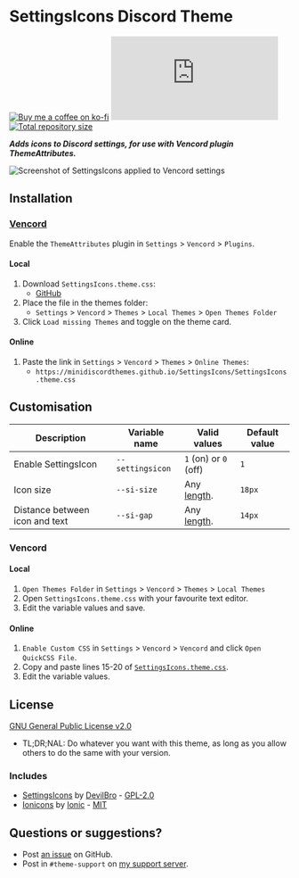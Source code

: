 [screenshot]:       https://cdn.discordapp.com/attachments/1142305515439923260/1151000047396339792/settingsicons.png

[css-length]:       https://developer.mozilla.org/en-US/docs/Web/CSS/length
[discord]:          https://discord.gg/uy8nKQVatp

[Vencord]:          https://github.com/Vendicated/Vencord

[shield-donate]:    https://img.shields.io/badge/Donate-ko--fi-orange?style=flat-square&logo=kofi&logoColor=orange
[ko-fi]:            https://ko-fi.com/saltssaumure "Buy me a coffee!"

[shield-bd-dl]:     https://img.shields.io/github/downloads/MiniDiscordThemes/SettingsIcons/SettingsIcons.theme.css?color=purple&label=Downloads&style=flat-square
[shield-repo-size]: https://img.shields.io/github/repo-size/MiniDiscordThemes/SettingsIcons?label=Repository&style=flat-square "Total size"

[github]:           https://github.com/MiniDiscordThemes/SettingsIcons
[issues]:           https://github.com/MiniDiscordThemes/SettingsIcons/issues
[license]:          https://github.com/MiniDiscordThemes/SettingsIcons/blob/main/LICENSE
[.theme.css]:       https://github.com/MiniDiscordThemes/SettingsIcons/blob/main/SettingsIcons.theme.css

[si]:               https://github.com/mwittrien/BetterDiscordAddons/tree/master/Themes/SettingsIcons
[si-author]:        https://github.com/mwittrien
[si-license]:       https://github.com/mwittrien/BetterDiscordAddons/blob/master/LICENSE

[ionicons]:         https://github.com/ionic-team/ionicons
[ionicons-author]:  https://github.com/ionic-team
[ionicons-license]: https://github.com/ionic-team/ionicons/blob/main/LICENSE

[release-bd-gh]:    https://github.com/MiniDiscordThemes/SettingsIcons/releases/latest/download/SettingsIcons.theme.css "Get latest release"

# SettingsIcons Discord Theme
[![Buy me a coffee on ko-fi][shield-donate]][ko-fi]
[![BetterDiscord GitHub downloads][shield-bd-dl]][release-bd-gh]
[![Total repository size][shield-repo-size]][github]

***Adds icons to Discord settings, for use with Vencord plugin ThemeAttributes.***

![Screenshot of SettingsIcons applied to Vencord settings][screenshot]

## Installation

### [Vencord][Vencord]
Enable the `ThemeAttributes` plugin in `Settings` > `Vencord` > `Plugins`.
#### Local
1. Download `SettingsIcons.theme.css`:
    - [GitHub][release-bd-gh]
2. Place the file in the themes folder:
    - `Settings` > `Vencord` > `Themes` > `Local Themes` > `Open Themes Folder`
3. Click `Load missing Themes` and toggle on the theme card.
#### Online
1. Paste the link in `Settings` > `Vencord` > `Themes` > `Online Themes`:
    - `https://minidiscordthemes.github.io/SettingsIcons/SettingsIcons.theme.css`

## Customisation

| Description                    | Variable name    | Valid values              | Default value |
| ------------------------------ | ---------------- | ------------------------- | ------------- |
| Enable SettingsIcon            | `--settingsicon` | `1` (on) or `0` (off)     | `1`           |
| Icon size                      | `--si-size`      | Any [length][css-length]. | `18px`        |
| Distance between icon and text | `--si-gap`       | Any [length][css-length]. | `14px`        |

### Vencord
#### Local
1. `Open Themes Folder` in `Settings` > `Vencord` > `Themes` > `Local Themes`
2. Open `SettingsIcons.theme.css` with your favourite text editor.
3. Edit the variable values and save.
#### Online
1. `Enable Custom CSS` in `Settings` > `Vencord` > `Vencord` and click `Open QuickCSS File`.
2. Copy and paste lines 15-20 of [`SettingsIcons.theme.css`][.theme.css].
3. Edit the variable values.

## License
[GNU General Public License v2.0][license]
- <span title="Too long; didn't read; not a lawyer">TL;DR;NAL</span>: Do whatever you want with this theme, as long as you allow others to do the same with your version.

### Includes
- [SettingsIcons][si] by [DevilBro][si-author] - [GPL-2.0][si-license]
- [Ionicons][ionicons] by [Ionic][ionicons-author] - [MIT][ionicons-license]

## Questions or suggestions?
- Post [an issue][issues] on GitHub.
- Post in `#theme-support` on [my support server][discord].
